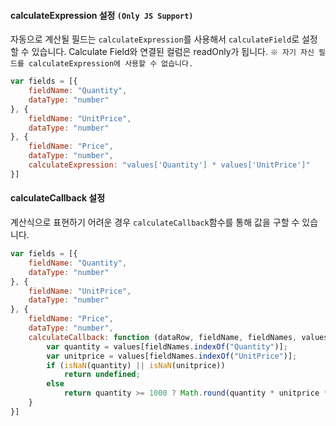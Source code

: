 #### calculateExpression 설정 `(Only JS Support)`

자동으로 계산될 필드는 `calculateExpression`를 사용해서 `calculateField`로 설정할 수 있습니다.
Calculate Field와 연결된 컬럼은 readOnly가 됩니다.
`※ 자기 자신 필드를 calculateExpression에 사용할 수 없습니다.`

```js
var fields = [{
    fieldName: "Quantity",
    dataType: "number"
}, {
    fieldName: "UnitPrice",
    dataType: "number"
}, {
    fieldName: "Price",
    dataType: "number",
    calculateExpression: "values['Quantity'] * values['UnitPrice']"
}]
```

#### calculateCallback 설정

계산식으로 표현하기 어려운 경우 `calculateCallback`함수를 통해 값을 구할 수 있습니다.

```js
var fields = [{
    fieldName: "Quantity",
    dataType: "number"
}, {
    fieldName: "UnitPrice",
    dataType: "number"
}, {
	fieldName: "Price",
	dataType: "number",
	calculateCallback: function (dataRow, fieldName, fieldNames, values) {
	    var quantity = values[fieldNames.indexOf("Quantity")];
	    var unitprice = values[fieldNames.indexOf("UnitPrice")];
	    if (isNaN(quantity) || isNaN(unitprice))
	        return undefined;
	    else
	        return quantity >= 1000 ? Math.round(quantity * unitprice * 0.95) : quantity * unitprice;
	}
}]
```